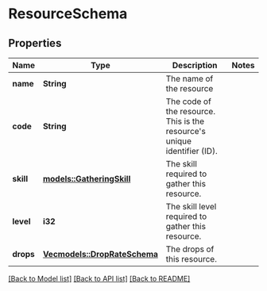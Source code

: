 # ResourceSchema

## Properties

Name | Type | Description | Notes
------------ | ------------- | ------------- | -------------
**name** | **String** | The name of the resource | 
**code** | **String** | The code of the resource. This is the resource's unique identifier (ID). | 
**skill** | [**models::GatheringSkill**](GatheringSkill.md) | The skill required to gather this resource. | 
**level** | **i32** | The skill level required to gather this resource. | 
**drops** | [**Vec<models::DropRateSchema>**](DropRateSchema.md) | The drops of this resource. | 

[[Back to Model list]](../README.md#documentation-for-models) [[Back to API list]](../README.md#documentation-for-api-endpoints) [[Back to README]](../README.md)


